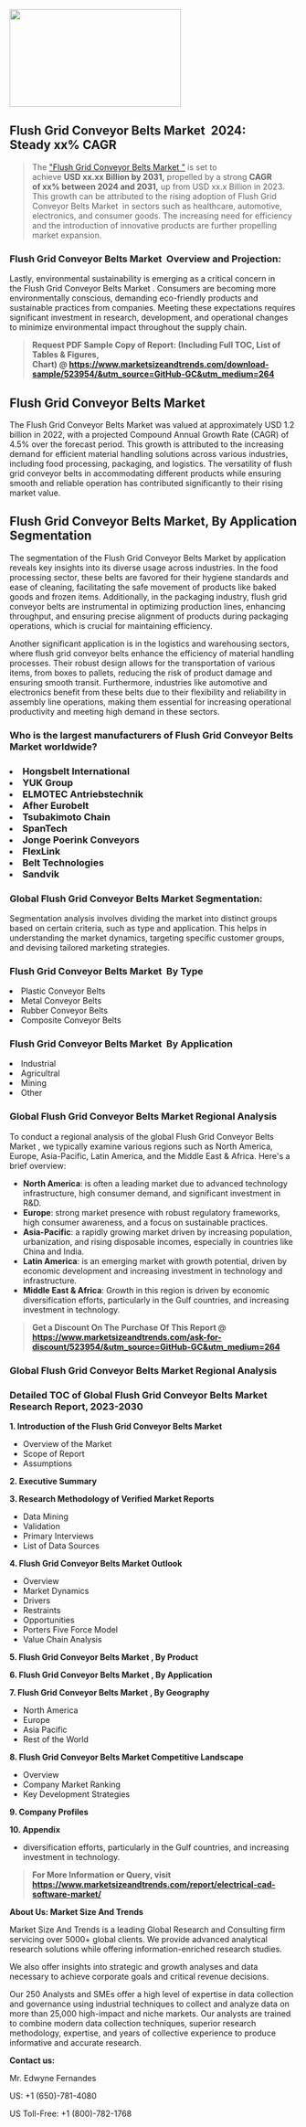 <p><img class="alignnone size-medium wp-image-20088" src="https://ffe5etoiles.com/wp-content/uploads/2024/12/MST1-300x171.png" alt="" width="300" height="171" /></p><h2 id="ember46" class="ember-view reader-text-block__heading-2">Flush Grid Conveyor Belts Market &nbsp;2024: Steady&nbsp;xx% CAGR</h2><blockquote id="ember47" class="ember-view reader-text-block__blockquote">The&nbsp;<a class="app-aware-link " href="https://www.marketsizeandtrends.com/download-sample/523954/&utm_source=GitHub-GC&utm_medium=264" target="_blank" data-test-app-aware-link="">"Flush Grid Conveyor Belts Market "</a>&nbsp;is set to achieve&nbsp;<strong>USD&nbsp;xx.xx&nbsp;Billion by 2031,</strong>&nbsp;propelled by a strong&nbsp;<strong>CAGR of&nbsp;xx% between 2024 and 2031,</strong>&nbsp;up from USD xx.x Billion in 2023. This growth can be attributed to the rising adoption of&nbsp;Flush Grid Conveyor Belts Market &nbsp;in sectors such as healthcare, automotive, electronics, and consumer goods. The increasing need for efficiency and the introduction of innovative products are further propelling market expansion.</blockquote><h3 id="ember48" class="ember-view reader-text-block__heading-3">Flush Grid Conveyor Belts Market &nbsp;Overview and Projection:</h3><p id="ember49" class="ember-view reader-text-block__paragraph">Lastly, environmental sustainability is emerging as a critical concern in the&nbsp;Flush Grid Conveyor Belts Market . Consumers are becoming more environmentally conscious, demanding eco-friendly products and sustainable practices from companies. Meeting these expectations requires significant investment in research, development, and operational changes to minimize environmental impact throughout the supply chain.</p><blockquote id="ember50" class="ember-view reader-text-block__blockquote"><strong>Request PDF Sample Copy of Report: (Including Full TOC, List of Tables &amp; Figures, Chart)&nbsp;@&nbsp;<strong><a href="https://www.marketsizeandtrends.com/download-sample/523954/&utm_source=GitHub-GC&utm_medium=264" target="_blank">https://www.marketsizeandtrends.com/download-sample/523954/&utm_source=GitHub-GC&utm_medium=264</a></strong></strong></blockquote><h3 class=""> <h2>Flush Grid Conveyor Belts Market</h2><p>The Flush Grid Conveyor Belts Market was valued at approximately USD 1.2 billion in 2022, with a projected Compound Annual Growth Rate (CAGR) of 4.5% over the forecast period. This growth is attributed to the increasing demand for efficient material handling solutions across various industries, including food processing, packaging, and logistics. The versatility of flush grid conveyor belts in accommodating different products while ensuring smooth and reliable operation has contributed significantly to their rising market value.</p><h2>Flush Grid Conveyor Belts Market, By Application Segmentation</h2><p>The segmentation of the Flush Grid Conveyor Belts Market by application reveals key insights into its diverse usage across industries. In the food processing sector, these belts are favored for their hygiene standards and ease of cleaning, facilitating the safe movement of products like baked goods and frozen items. Additionally, in the packaging industry, flush grid conveyor belts are instrumental in optimizing production lines, enhancing throughput, and ensuring precise alignment of products during packaging operations, which is crucial for maintaining efficiency.</p><p>Another significant application is in the logistics and warehousing sectors, where flush grid conveyor belts enhance the efficiency of material handling processes. Their robust design allows for the transportation of various items, from boxes to pallets, reducing the risk of product damage and ensuring smooth transit. Furthermore, industries like automotive and electronics benefit from these belts due to their flexibility and reliability in assembly line operations, making them essential for increasing operational productivity and meeting high demand in these sectors.</p></h3><h3 id="" class="">Who is the largest manufacturers of&nbsp;Flush Grid Conveyor Belts Market worldwide?</h3><h3 class=""></Li><Li>Hongsbelt International</Li><Li> YUK Group</Li><Li> ELMOTEC Antriebstechnik</Li><Li> Afher Eurobelt</Li><Li> Tsubakimoto Chain</Li><Li> SpanTech</Li><Li> Jonge Poerink Conveyors</Li><Li> FlexLink</Li><Li> Belt Technologies</Li><Li> Sandvik</h3><h3 id="ember53" class="ember-view reader-text-block__heading-3">Global&nbsp;Flush Grid Conveyor Belts Market Segmentation:</h3><p id="ember54" class="ember-view reader-text-block__paragraph">Segmentation analysis involves dividing the market into distinct groups based on certain criteria, such as type and application. This helps in understanding the market dynamics, targeting specific customer groups, and devising tailored marketing strategies.</p><h3 id="" class="">Flush Grid Conveyor Belts Market &nbsp;By Type</h3><p></Li><Li>Plastic Conveyor Belts</Li><Li> Metal Conveyor Belts</Li><Li> Rubber Conveyor Belts</Li><Li> Composite Conveyor Belts</p><h3 id="" class="">Flush Grid Conveyor Belts Market &nbsp;By Application</h3><p class=""></Li><Li>Industrial</Li><Li> Agricultral</Li><Li> Mining</Li><Li> Other</p><h3 id="ember62" class="ember-view reader-text-block__heading-3">Global Flush Grid Conveyor Belts Market Regional Analysis</h3><p id="ember63" class="ember-view reader-text-block__paragraph">To conduct a regional analysis of the global Flush Grid Conveyor Belts Market , we typically examine various regions such as North America, Europe, Asia-Pacific, Latin America, and the Middle East &amp; Africa. Here's a brief overview:</p><ul><li><strong>North America</strong>: is often a leading market due to advanced technology infrastructure, high consumer demand, and significant investment in R&amp;D.</li><li><strong>Europe</strong>: strong market presence with robust regulatory frameworks, high consumer awareness, and a focus on sustainable practices.</li><li><strong>Asia-Pacific</strong>: a rapidly growing market driven by increasing population, urbanization, and rising disposable incomes, especially in countries like China and India.</li><li><strong>Latin America</strong>: is an emerging market with growth potential, driven by economic development and increasing investment in technology and infrastructure.</li><li><strong>Middle East &amp; Africa</strong>: Growth in this region is driven by economic diversification efforts, particularly in the Gulf countries, and increasing investment in technology.</li></ul><blockquote id="ember61" class="ember-view reader-text-block__blockquote"><strong>Get a Discount On The Purchase Of This Report @ <strong><a href="https://html-cleaner.com/" target="">https://www.marketsizeandtrends.com/ask-for-discount/523954/&utm_source=GitHub-GC&utm_medium=264</a></strong></strong></blockquote><h3 id="ember62" class="ember-view reader-text-block__heading-3">Global Flush Grid Conveyor Belts Market Regional Analysis</h3><h3 id="" class="">Detailed TOC of Global Flush Grid Conveyor Belts Market Research Report, 2023-2030</h3><p id="" class=""><strong>1. Introduction of the Flush Grid Conveyor Belts Market </strong></p><ul><li>Overview of the Market</li><li>Scope of Report</li><li>Assumptions</li></ul><p id="" class=""><strong>2. Executive Summary</strong></p><p id="" class=""><strong>3. Research Methodology of Verified Market Reports</strong></p><ul><li>Data Mining</li><li>Validation</li><li>Primary Interviews</li><li>List of Data Sources</li></ul><p id="" class=""><strong>4. Flush Grid Conveyor Belts Market Outlook</strong></p><ul><li>Overview</li><li>Market Dynamics</li><li>Drivers</li><li>Restraints</li><li>Opportunities</li><li>Porters Five Force Model</li><li>Value Chain Analysis</li></ul><p id="" class=""><strong>5. Flush Grid Conveyor Belts Market , By Product</strong></p><p id="" class=""><strong>6. Flush Grid Conveyor Belts Market , By Application</strong></p><p id="" class=""><strong>7. Flush Grid Conveyor Belts Market , By Geography</strong></p><ul><li>North America</li><li>Europe</li><li>Asia Pacific</li><li>Rest of the World</li></ul><p id="" class=""><strong>8. Flush Grid Conveyor Belts Market Competitive Landscape</strong></p><ul><li>Overview</li><li>Company Market Ranking</li><li>Key Development Strategies</li></ul><p id="" class=""><strong>9. Company Profiles</strong></p><p id="" class=""><strong>10. Appendix</strong></p><ul><li>diversification efforts, particularly in the Gulf countries, and increasing investment in technology.</li></ul><blockquote id="ember65" class="ember-view reader-text-block__blockquote"><strong>For More Information or Query, visit <strong><strong><a href="https://html-cleaner.com/" target="">https://www.marketsizeandtrends.com/report/electrical-cad-software-market/</a></strong></strong></strong></blockquote><p id="" class=""><strong>About Us: Market Size And Trends</strong></p><p id="" class="">Market Size And Trends is a leading Global Research and Consulting firm servicing over 5000+ global clients. We provide advanced analytical research solutions while offering information-enriched research studies.</p><p id="" class="">We also offer insights into strategic and growth analyses and data necessary to achieve corporate goals and critical revenue decisions.</p><p id="" class="">Our 250 Analysts and SMEs offer a high level of expertise in data collection and governance using industrial techniques to collect and analyze data on more than 25,000 high-impact and niche markets. Our analysts are trained to combine modern data collection techniques, superior research methodology, expertise, and years of collective experience to produce informative and accurate research.</p><p id="" class=""><strong>Contact us:</strong></p><p id="" class="">Mr. Edwyne Fernandes</p><p id="" class="">US: +1 (650)-781-4080</p><p id="" class="">US Toll-Free: +1 (800)-782-1768</p>
